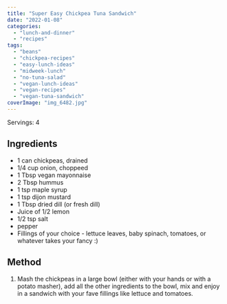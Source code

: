 ```yaml
---
title: "Super Easy Chickpea Tuna Sandwich"
date: "2022-01-08"
categories: 
  - "lunch-and-dinner"
  - "recipes"
tags: 
  - "beans"
  - "chickpea-recipes"
  - "easy-lunch-ideas"
  - "midweek-lunch"
  - "no-tuna-salad"
  - "vegan-lunch-ideas"
  - "vegan-recipes"
  - "vegan-tuna-sandwich"
coverImage: "img_6482.jpg"
---
```


Servings: 4

## Ingredients

- 1 can chickpeas, drained
- 1/4 cup onion, choppeed
- 1 Tbsp vegan mayonnaise
- 2 Tbsp hummus
- 1 tsp maple syrup
- 1 tsp dijon mustard
- 1 Tbsp dried dill (or fresh dill)
- Juice of 1/2 lemon
- 1/2 tsp salt
- pepper
- Fillings of your choice - lettuce leaves, baby spinach, tomatoes, or whatever takes your fancy :)

## Method

1. Mash the chickpeas in a large bowl (either with your hands or with a potato masher), add all the other ingredients to the bowl, mix and enjoy in a sandwich with your fave fillings like lettuce and tomatoes.
